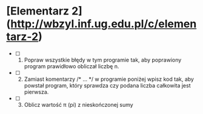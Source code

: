 # [Elementarz 2] (http://wbzyl.inf.ug.edu.pl/c/elementarz-2)

* [ ] 1. Popraw wszystkie błędy w tym programie tak, aby poprawiony program prawidłowo obliczał liczbę n.
* [ ] 2. Zamiast komentarzy /* ... */ w programie poniżej wpisz kod tak, aby powstał program, który sprawdza czy podana liczba całkowita jest pierwsza.
* [ ] 3. Oblicz wartość π (pi) z nieskończonej sumy